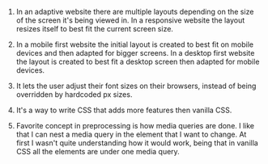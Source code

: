 1. In an adaptive website there are multiple layouts depending on the size of the screen it's being viewed in.
In a responsive website the layout resizes itself to best fit the current screen size.

2. In a mobile first website the initial layout is created to best fit on mobile devices and then adapted for bigger screens. In a desktop first website the layout is created to best fit a desktop screen then adapted for mobile devices.

3. It lets the user adjust their font sizes on their browsers, instead of being overridden by hardcoded px sizes.

4. It's a way to write CSS that adds more features then vanilla CSS.

5. Favorite concept in preprocessing is how media queries are done. I like that I can nest a media query in the element that I want to change. At first I wasn't quite understanding how it would work, being that in vanilla CSS all the elements are under one media query. 
